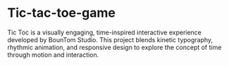 # Tic-tac-toe-game
 Tic Toc is a visually engaging, time-inspired interactive experience developed by BounTom Studio. This project blends kinetic typography, rhythmic animation, and responsive design to explore the concept of time through motion and interaction.
